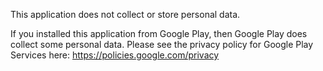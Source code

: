 This application does not collect or store personal data.

If you installed this application from Google Play, then Google Play does collect some personal data. Please see the privacy policy for Google Play Services here: https://policies.google.com/privacy